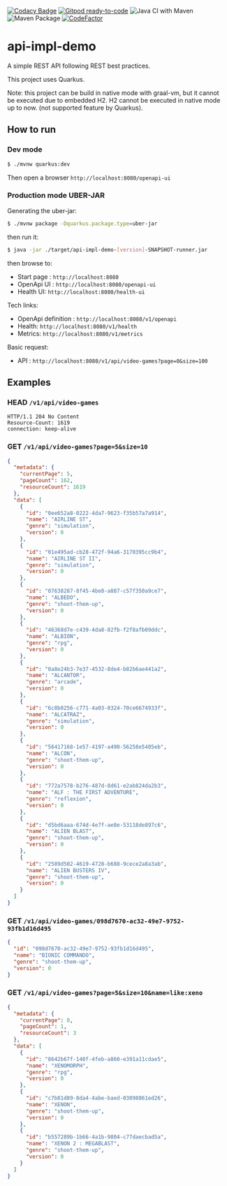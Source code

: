 [![Codacy Badge](https://api.codacy.com/project/badge/Grade/886391c8c9464ba7828752cf2bbab230)](https://app.codacy.com/gh/fxrobin/api-impl-demo?utm_source=github.com&utm_medium=referral&utm_content=fxrobin/api-impl-demo&utm_campaign=Badge_Grade)
[![Gitpod ready-to-code](https://img.shields.io/badge/Gitpod-ready--to--code-blue?logo=gitpod)](https://gitpod.io/#https://github.com/fxrobin/api-impl-demo)
![Java CI with Maven](https://github.com/fxrobin/api-impl-demo/workflows/Java%20CI%20with%20Maven/badge.svg)
![Maven Package](https://github.com/fxrobin/api-impl-demo/workflows/Maven%20Package/badge.svg)
[![CodeFactor](https://www.codefactor.io/repository/github/fxrobin/api-impl-demo/badge)](https://www.codefactor.io/repository/github/fxrobin/api-impl-demo)

# api-impl-demo

A simple REST API following REST best practices.

This project uses Quarkus.

Note: this project can be build in native mode with graal-vm, but it cannot be executed due to embedded H2.
H2 cannot be executed in native mode up to now. (not supported feature by Quarkus).

## How to run

### Dev mode

```bash
$ ./mvnw quarkus:dev
```

Then open a browser `http://localhost:8080/openapi-ui`

### Production mode UBER-JAR

Generating the uber-jar:

```bash
$ ./mvnw package -Dquarkus.package.type=uber-jar
```

then run it:

```bash
$ java -jar ./target/api-impl-demo-[version]-SNAPSHOT-runner.jar
```

then browse to: 

- Start page : `http://localhost:8080`
- OpenApi UI : `http://localhost:8080/openapi-ui`
- Health UI: `http://localhost:8080/health-ui`

Tech links:

- OpenApi definition : `http://localhost:8080/v1/openapi`
- Health: `http://localhost:8080/v1/health`
- Metrics: `http://localhost:8080/v1/metrics`

Basic request:

- API : `http://localhost:8080/v1/api/video-games?page=0&size=100`

## Examples

### HEAD `/v1/api/video-games`

```text
HTTP/1.1 204 No Content
Resource-Count: 1619
connection: keep-alive
```


### GET `/v1/api/video-games?page=5&size=10`


```json
{
  "metadata": {
    "currentPage": 5,
    "pageCount": 162,
    "resourceCount": 1619
  },
  "data": [
    {
      "id": "0ee652a8-0222-4da7-9623-f35b57a7a914",
      "name": "AIRLINE ST",
      "genre": "simulation",
      "version": 0
    },
    {
      "id": "01e495ad-cb28-472f-94a6-3170395cc9b4",
      "name": "AIRLINE ST II",
      "genre": "simulation",
      "version": 0
    },
    {
      "id": "07638287-8f45-4be8-a887-c57f350a9ce7",
      "name": "ALBEDO",
      "genre": "shoot-them-up",
      "version": 0
    },
    {
      "id": "46368d7e-c439-4da8-82fb-f2f8afb09ddc",
      "name": "ALBION",
      "genre": "rpg",
      "version": 0
    },
    {
      "id": "0a8e24b3-7e37-4532-8de4-b82b6ae441a2",
      "name": "ALCANTOR",
      "genre": "arcade",
      "version": 0
    },
    {
      "id": "6c8b0256-c771-4a03-8324-70ce6674933f",
      "name": "ALCATRAZ",
      "genre": "simulation",
      "version": 0
    },
    {
      "id": "56417168-1e57-4197-a490-56258e5405eb",
      "name": "ALCON",
      "genre": "shoot-them-up",
      "version": 0
    },
    {
      "id": "772a7578-b276-487d-8d61-e2ab824da2b3",
      "name": "ALF : THE FIRST ADVENTURE",
      "genre": "reflexion",
      "version": 0
    },
    {
      "id": "d5bd6aaa-674d-4e7f-ae8e-53118de897c6",
      "name": "ALIEN BLAST",
      "genre": "shoot-them-up",
      "version": 0
    },
    {
      "id": "2589d502-4619-4728-b688-9cece2a8a3ab",
      "name": "ALIEN BUSTERS IV",
      "genre": "shoot-them-up",
      "version": 0
    }
  ]
}
```

### GET `/v1/api/video-games/098d7670-ac32-49e7-9752-93fb1d16d495`

```json
{
  "id": "098d7670-ac32-49e7-9752-93fb1d16d495",
  "name": "BIONIC COMMANDO",
  "genre": "shoot-them-up",
  "version": 0
}
```

### GET `/v1/api/video-games?page=5&size=10&name=like:xeno`

```json
{
  "metadata": {
    "currentPage": 0,
    "pageCount": 1,
    "resourceCount": 3
  },
  "data": [
    {
      "id": "8642b67f-140f-4feb-a860-e391a11cdae5",
      "name": "XENOMORPH",
      "genre": "rpg",
      "version": 0
    },
    {
      "id": "c7b81d89-8da4-4abe-baed-03098861ed26",
      "name": "XENON",
      "genre": "shoot-them-up",
      "version": 0
    },
    {
      "id": "b557289b-1b66-4a1b-9804-c77daecbad5a",
      "name": "XENON 2 : MEGABLAST",
      "genre": "shoot-them-up",
      "version": 0
    }
  ]
}
```